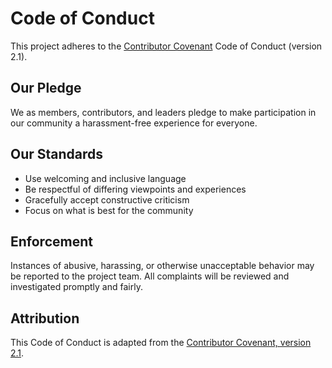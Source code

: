 # Code of Conduct

This project adheres to the [Contributor Covenant](https://www.contributor-covenant.org) Code of Conduct (version 2.1).

## Our Pledge
We as members, contributors, and leaders pledge to make participation in our community a harassment-free experience for everyone.

## Our Standards
- Use welcoming and inclusive language
- Be respectful of differing viewpoints and experiences
- Gracefully accept constructive criticism
- Focus on what is best for the community

## Enforcement
Instances of abusive, harassing, or otherwise unacceptable behavior may be reported to the project team.
All complaints will be reviewed and investigated promptly and fairly.

## Attribution
This Code of Conduct is adapted from the [Contributor Covenant, version 2.1](https://www.contributor-covenant.org/version/2/1/code_of_conduct/).


